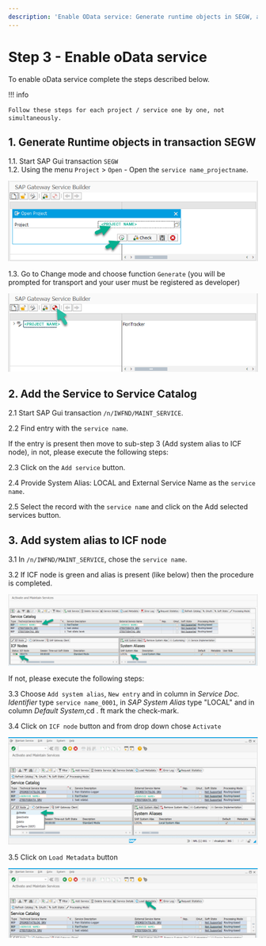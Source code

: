 ```yaml
---
description: 'Enable OData service: Generate runtime objects in SEGW, add service to catalog in /n/IWFND/MAINT_SERVICE, add system alias to ICF node and activate.'
---
```

# Step 3 - Enable oData service

To enable oData service complete the steps described below. 

!!! info

    Follow these steps for each project / service one by one, not simultaneously. 

## 1. Generate Runtime objects in transaction SEGW

1.1. Start SAP Gui transaction `SEGW`<br>
1.2. Using the menu `Project` > `Open` - Open the `service name_projectname`.

[![](res/segw.png)](res/segw.png)

1.3. Go to Change mode and choose function `Generate` (you will be prompted for transport and your user must be registered as developer)

[![](res/segw_gen.png)](res/segw_gen.png)

## 2. Add the Service to Service Catalog

2.1 Start SAP Gui transaction `/n/IWFND/MAINT_SERVICE`.

2.2 Find entry with the `service name`.

If the entry is present then move to sub-step 3 (Add system alias to ICF node), in not, please execute the following steps:

2.3 Click on the `Add service` button.

2.4 Provide System Alias: LOCAL and External Service Name as the `service name`.

2.5 Select the record with the `service name` and click on the Add selected services button.

## 3. Add system alias to ICF node

3.1 In `/n/IWFND/MAINT_SERVICE`, chose the `service name`.

3.2 If ICF node is green and alias is present (like below) then the procedure is completed.

[![](res/maint-service.png)](res/maint-service.png)

If not, please execute the following steps:

3.3 Choose `Add system alias`, `New entry` and in column in *Service Doc. Identifier* type `service name_0001`, in *SAP System Alias* type "LOCAL" and in column *Default System*,cd . ft mark the check-mark.

3.4 Click on `ICF node` button and from drop down chose `Activate`

[![](res/maint-service-icf.png)](res/maint-service-icf.png) 

3.5 Click on `Load Metadata` button

[![](res/maint-service-meta.png)](res/maint-service-meta.png) 